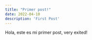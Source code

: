 ```yaml
---
title: "Primer post!"
date: 2022-04-10
description: 'First Post'
---
```


Hola, este es mi primer post, very exited!
